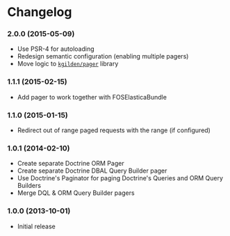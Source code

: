Changelog
=========

### 2.0.0 (2015-05-09)

* Use PSR-4 for autoloading
* Redesign semantic configuration (enabling multiple pagers)
* Move logic to [`kgilden/pager`](https://github.com/kgilden/pager) library

### 1.1.1 (2015-02-15)

* Add pager to work together with FOSElasticaBundle

### 1.1.0 (2015-01-15)

* Redirect out of range paged requests with the range (if configured)

### 1.0.1 (2014-02-10)

* Create separate Doctrine ORM Pager
* Create separate Doctrine DBAL Query Builder pager
* Use Doctrine's Paginator for paging Doctrine's Queries and ORM Query Builders
* Merge DQL & ORM Query Builder pagers

### 1.0.0 (2013-10-01)

* Initial release

